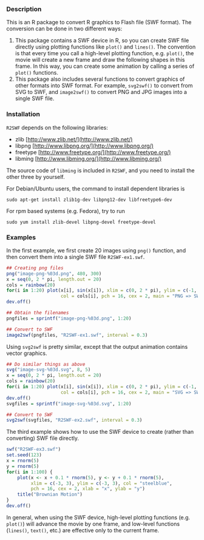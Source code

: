 ### Description
This is an R package to convert R graphics to Flash file (SWF format).
The conversion can be done in two different ways:

1. This package contains a SWF device in R, so you can create SWF file
directly using plotting functions like `plot()` and `lines()`.
The convention is that every time you call a high-level plotting function,
e.g. `plot()`, the movie will create a new frame and draw the following
shapes in this frame. In this way, you can create some animation by
calling a series of `plot()` functions.
2. This package also includes several functions to convert graphics of
other formats into SWF format. For example, `svg2swf()` to convert from
SVG to SWF, and `image2swf()` to convert PNG and JPG images into a single
SWF file.

### Installation
`R2SWF` depends on the following libraries:

- zlib         [http://www.zlib.net/](http://www.zlib.net/)
- libpng       [http://www.libpng.org/](http://www.libpng.org/)
- freetype     [http://www.freetype.org/](http://www.freetype.org/)
- libming      [http://www.libming.org/](http://www.libming.org/)

The source code of `libming` is included in `R2SWF`, and you need
to install the other three by yourself.

For Debian/Ubuntu users, the command to install dependent libraries is

```
sudo apt-get install zlib1g-dev libpng12-dev libfreetype6-dev
```

For rpm based systems (e.g. Fedora), try to run

```
sudo yum install zlib-devel libpng-devel freetype-devel
```

### Examples
In the first example, we first create 20 images using `png()` function,
and then convert them into a single SWF file `R2SWF-ex1.swf`.

```r
## Creating png files
png("image-png-%03d.png", 480, 300)
x = seq(0, 2 * pi, length.out = 20)
cols = rainbow(20)
for(i in 1:20) plot(x[i], sin(x[i]), xlim = c(0, 2 * pi), ylim = c(-1, 1),
                    col = cols[i], pch = 16, cex = 2, main = "PNG => SWF")
dev.off()

## Obtain the filenames
pngfiles = sprintf("image-png-%03d.png", 1:20)

## Convert to SWF
image2swf(pngfiles, "R2SWF-ex1.swf", interval = 0.3)

```

Using `svg2swf` is pretty similar, except that the output animation contains vector graphics.

```r
## Do similar things as above
svg("image-svg-%03d.svg", 8, 5)
x = seq(0, 2 * pi, length.out = 20)
cols = rainbow(20)
for(i in 1:20) plot(x[i], sin(x[i]), xlim = c(0, 2 * pi), ylim = c(-1, 1),
                    col = cols[i], pch = 16, cex = 2, main = "SVG => SWF")
dev.off()
svgfiles = sprintf("image-svg-%03d.svg", 1:20)

## Convert to SWF
svg2swf(svgfiles, "R2SWF-ex2.swf", interval = 0.3)

```

The third example shows how to use the SWF device to create (rather than converting) SWF file directly.

```r
swf("R2SWF-ex3.swf")
set.seed(123)
x = rnorm(5)
y = rnorm(5)
for(i in 1:100) {
    plot(x <- x + 0.1 * rnorm(5), y <- y + 0.1 * rnorm(5),
         xlim = c(-3, 3), ylim = c(-3, 3), col = "steelblue",
         pch = 16, cex = 2, xlab = "x", ylab = "y")
    title("Brownian Motion")
}
dev.off()
```

In general, when using the SWF device, high-level plotting functions (e.g. `plot()`)
will advance the movie by one frame, and low-level functions (`lines()`, `text()`, etc.)
are effective only to the current frame.


